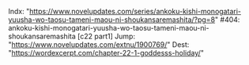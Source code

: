 Indx: "https://www.novelupdates.com/series/ankoku-kishi-monogatari-yuusha-wo-taosu-tameni-maou-ni-shoukansaremashita/?pg=8"
#404: ankoku-kishi-monogatari-yuusha-wo-taosu-tameni-maou-ni-shoukansaremashita [c22 part1]
Jump: "https://www.novelupdates.com/extnu/1900769/"
Dest: "https://wordexcerpt.com/chapter-22-1-goddesss-holiday/"